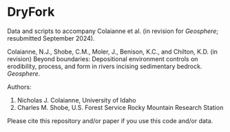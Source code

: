 # DryFork
Data and scripts to accompany Colaianne et al. (in revision for *Geosphere*; resubmitted September 2024).

Colaianne, N.J., Shobe, C.M., Moler, J., Benison, K.C., and Chilton, K.D. (in revision) Beyond boundaries: Depositional environment controls on erodibility, process, and form in rivers incising sedimentary bedrock. *Geosphere*.

Authors: 
1. Nicholas J. Colaianne, University of Idaho
2. Charles M. Shobe, U.S. Forest Service Rocky Mountain Research Station

Please cite this repository and/or paper if you use this code and/or data.
